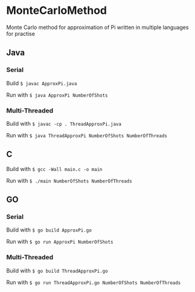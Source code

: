 # MonteCarloMethod
Monte Carlo method for approximation of Pi written in multiple languages for practise

## Java

### Serial
Build `$ javac ApproxPi.java`

Run with  `$ java ApproxPi NumberOfShots`

### Multi-Threaded
Build with `$ javac -cp . ThreadApproxPi.java`

Run with `$ java ThreadApproxPi NumberOfShots NumberOfThreads`

## C

Build with `$ gcc -Wall main.c -o main`

Run with `$ ./main NumberOfShots NumberOfThreads`

## GO

### Serial
Build with `$ go build ApproxPi.go`

Run with `$ go run ApproxPi NumberOfShots`

### Multi-Threaded
Build with `$ go build ThreadApproxPi.go`

Run with `$ go run ThreadApproxPi.go NumberOfShots NumberOfThreads`
